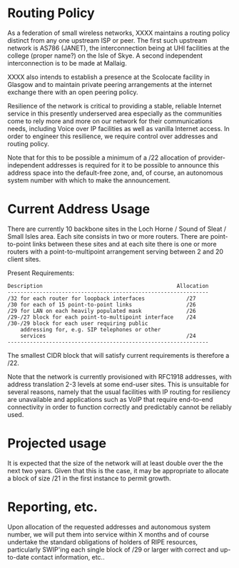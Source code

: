 Routing Policy
==============

As a federation of small wireless networks, XXXX maintains a routing
policy distinct from any one upstream ISP or peer. The first such
upstream network is AS786 (JANET), the interconnection being at UHI
facilities at the college (proper name?) on the Isle of Skye. A second
independent interconnection is to be made at Mallaig.

XXXX also intends to establish a presence at the Scolocate facility in
Glasgow and to maintain private peering arrangements at the internet
exchange there with an open peering policy.

Resilience of the network is critical to providing a stable, reliable
Internet service in this presently underserved area especially as the
communities come to rely more and more on our network for their
communications needs, including Voice over IP facilities as well as
vanilla Internet access. In order to engineer this resilience, we
require control over addresses and routing policy.

Note that for this to be possible a minimum of a /22 allocation of
provider-independent addresses is required for it to be possible to
announce this address space into the default-free zone, and, of
course, an autonomous system number with which to make the
announcement.

Current Address Usage
=====================

There are currently 10 backbone sites in the Loch Horne / Sound of
Sleat / Small Isles area. Each site consists in two or more
routers. There are point-to-point links between these sites and at
each site there is one or more routers with a point-to-multipoint
arrangement serving between 2 and 20 client sites.

Present Requirements:

    Description                                          Allocation
    ---------------------------------------------------------------
    /32 for each router for loopback interfaces             /27
    /30 for each of 15 point-to-point links                 /26
    /29 for LAN on each heavily populated mask              /26
    /29-/27 block for each point-to-multipoint interface    /24
    /30-/29 block for each user requiring public
        addressing for, e.g. SIP telephones or other
        services                                            /24
    ---------------------------------------------------------------

The smallest CIDR block that will satisfy current requirements is
therefore a /22.

Note that the network is currently provisioned with RFC1918 addresses,
with address translation 2-3 levels at some end-user sites. This is
unsuitable for several reasons, namely that the usual facilities with
IP routing for resiliency are unavailable and applications such as
VoIP that require end-to-end connectivity in order to function
correctly and predictably cannot be reliably used.

Projected usage
===============

It is expected that the size of the network will at least double over
the the next two years. Given that this is the case, it may be
appropriate to allocate a block of size /21 in the first instance to
permit growth.

Reporting, etc.
===============

Upon allocation of the requested addresses and autonomous system
number, we will put them into service within X months and of course
undertake the standard obligations of holders of RIPE resources,
particularly SWIP'ing each single block of /29 or larger with correct
and up-to-date contact information, etc..

